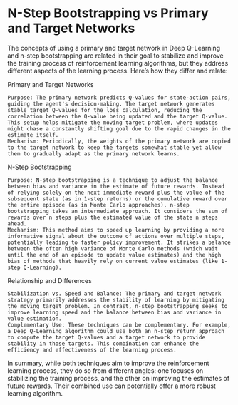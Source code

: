 # N-Step Bootstrapping vs Primary and Target Networks

The concepts of using a primary and target network in Deep Q-Learning and n-step bootstrapping are related in their goal to stabilize and improve the training process of reinforcement learning algorithms, but they address different aspects of the learning process. Here’s how they differ and relate:

Primary and Target Networks

    Purpose: The primary network predicts Q-values for state-action pairs, guiding the agent's decision-making. The target network generates stable target Q-values for the loss calculation, reducing the correlation between the Q-value being updated and the target Q-value. This setup helps mitigate the moving target problem, where updates might chase a constantly shifting goal due to the rapid changes in the estimate itself.
    Mechanism: Periodically, the weights of the primary network are copied to the target network to keep the targets somewhat stable yet allow them to gradually adapt as the primary network learns.

N-Step Bootstrapping

    Purpose: N-step bootstrapping is a technique to adjust the balance between bias and variance in the estimate of future rewards. Instead of relying solely on the next immediate reward plus the value of the subsequent state (as in 1-step returns) or the cumulative reward over the entire episode (as in Monte Carlo approaches), n-step bootstrapping takes an intermediate approach. It considers the sum of rewards over n steps plus the estimated value of the state n steps ahead.
    Mechanism: This method aims to speed up learning by providing a more informative signal about the outcome of actions over multiple steps, potentially leading to faster policy improvement. It strikes a balance between the often high variance of Monte Carlo methods (which wait until the end of an episode to update value estimates) and the high bias of methods that heavily rely on current value estimates (like 1-step Q-Learning).

Relationship and Differences

    Stabilization vs. Speed and Balance: The primary and target network strategy primarily addresses the stability of learning by mitigating the moving target problem. In contrast, n-step bootstrapping seeks to improve learning speed and the balance between bias and variance in value estimation.
    Complementary Use: These techniques can be complementary. For example, a Deep Q-Learning algorithm could use both an n-step return approach to compute the target Q-values and a target network to provide stability in those targets. This combination can enhance the efficiency and effectiveness of the learning process.

In summary, while both techniques aim to improve the reinforcement learning process, they do so from different angles: one focuses on stabilizing the training process, and the other on improving the estimates of future rewards. Their combined use can potentially offer a more robust learning algorithm.
